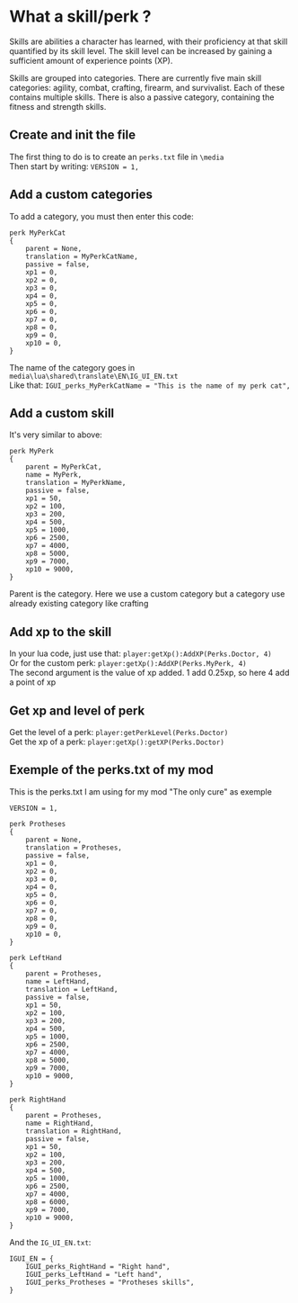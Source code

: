 # What a skill/perk ?
Skills are abilities a character has learned, with their proficiency at that skill quantified by its skill level. The skill level can be increased by gaining a sufficient amount of experience points (XP).

Skills are grouped into categories. There are currently five main skill categories: agility, combat, crafting, firearm, and survivalist. Each of these contains multiple skills. There is also a passive category, containing the fitness and strength skills.


## Create and init the file
The first thing to do is to create an `perks.txt` file in `\media`  
Then start by writing: `VERSION = 1,`  


## Add a custom categories
To add a category, you must then enter this code:
```
perk MyPerkCat
{
	parent = None,
	translation = MyPerkCatName,
	passive = false,
	xp1 = 0,
	xp2 = 0,
	xp3 = 0,
	xp4 = 0,
	xp5 = 0,
	xp6 = 0,
	xp7 = 0,
	xp8 = 0,
	xp9 = 0,
	xp10 = 0,
}
```
The name of the category goes in `media\lua\shared\translate\EN\IG_UI_EN.txt`  
Like that: `IGUI_perks_MyPerkCatName = "This is the name of my perk cat",`


## Add a custom skill
It's very similar to above:
```
perk MyPerk
{
	parent = MyPerkCat,
	name = MyPerk,
	translation = MyPerkName,
	passive = false,
	xp1 = 50,
	xp2 = 100,
	xp3 = 200,
	xp4 = 500,
	xp5 = 1000,
	xp6 = 2500,
	xp7 = 4000,
	xp8 = 5000,
	xp9 = 7000,
	xp10 = 9000,
}
```  
Parent is the category. Here we use a custom category but a category use already existing category like crafting


## Add xp to the skill
In your lua code, just use that: `player:getXp():AddXP(Perks.Doctor, 4)`  
Or for the custom perk: `player:getXp():AddXP(Perks.MyPerk, 4)`  
The second argument is the value of xp added. 1 add 0.25xp, so here 4 add a point of xp


## Get xp and level of perk
Get the level of a perk: `player:getPerkLevel(Perks.Doctor)`  
Get the xp of a perk: `player:getXp():getXP(Perks.Doctor)`

## Exemple of the perks.txt of my mod
This is the perks.txt I am using for my mod "The only cure" as exemple
```
VERSION = 1,

perk Protheses
{
	parent = None,
	translation = Protheses,
	passive = false,
	xp1 = 0,
	xp2 = 0,
	xp3 = 0,
	xp4 = 0,
	xp5 = 0,
	xp6 = 0,
	xp7 = 0,
	xp8 = 0,
	xp9 = 0,
	xp10 = 0,
}

perk LeftHand
{
	parent = Protheses,
	name = LeftHand,
	translation = LeftHand,
	passive = false,
	xp1 = 50,
	xp2 = 100,
	xp3 = 200,
	xp4 = 500,
	xp5 = 1000,
	xp6 = 2500,
	xp7 = 4000,
	xp8 = 5000,
	xp9 = 7000,
	xp10 = 9000,
}

perk RightHand
{
	parent = Protheses,
	name = RightHand,
	translation = RightHand,
	passive = false,
	xp1 = 50,
	xp2 = 100,
	xp3 = 200,
	xp4 = 500,
	xp5 = 1000,
	xp6 = 2500,
	xp7 = 4000,
	xp8 = 6000,
	xp9 = 7000,
	xp10 = 9000,
}
```
And the `IG_UI_EN.txt`:
```
IGUI_EN = {
    IGUI_perks_RightHand = "Right hand",
    IGUI_perks_LeftHand = "Left hand",
    IGUI_perks_Protheses = "Protheses skills",
}
```
